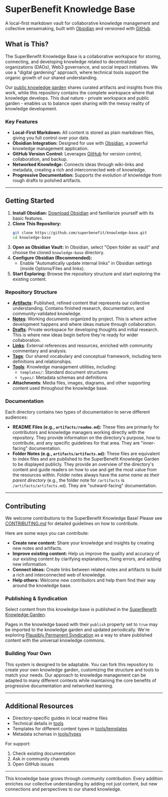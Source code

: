 # SuperBenefit Knowledge Base

A local-first markdown vault for collaborative knowledge management and collective sensemaking, built with [Obsidian](https://obsidian.md/) and versioned with [GitHub](https://github.com/).

## What is This?

The SuperBenefit Knowledge Base is a collaborative workspace for storing, connecting, and developing knowledge related to decentralized organizations (DAOs), Web3 governance, and social impact initiatives. We use a "digital gardening" approach, where technical tools support the organic growth of our shared understanding.

Our [public knowledge garden](https://knowledge.superbenefit.org) shares curated artifacts and insights from this work, while this repository contains the complete workspace where that knowledge develops. This dual nature - private workspace and public garden - enables us to balance open sharing with the messy reality of knowledge development.

### Key Features

*   **Local-First Markdown:** All content is stored as plain markdown files, giving you full control over your data.
*   **Obsidian Integration:** Designed for use with [Obsidian](https://obsidian.md/), a powerful knowledge management application.
*   **GitHub Version Control:** Leverages [GitHub](https://github.com/) for version control, collaboration, and backup.
*   **Networked Knowledge:** Connects ideas through wiki-links and metadata, creating a rich and interconnected web of knowledge.
*   **Progressive Documentation:** Supports the evolution of knowledge from rough drafts to polished artifacts.

---

## Getting Started

1.  **Install Obsidian:** [Download Obsidian](https://obsidian.md/download) and familiarize yourself with its basic features.
2.  **Clone This Repository:**
    ```bash
    git clone https://github.com/superbenefit/knowledge-base.git
    cd knowledge-base
    ```
3.  **Open as Obsidian Vault:** In Obsidian, select "Open folder as vault" and choose the cloned `knowledge-base` directory.
4.  **Configure Obsidian (Recommended):**
    *   Enable "Automatically update internal links" in Obsidian settings (inside Options/Files and links).
5.  **Start Exploring:** Browse the repository structure and start exploring the existing content.

### Repository Structure

*   **[Artifacts](artifacts/readme.md)**: Published, refined content that represents our collective understanding. Contains finished research, documentation, and community-validated knowledge.
*   **[Notes](notes/readme.md)**: Working documents organized by project. This is where active development happens and where ideas mature through collaboration.
*   **[Drafts](drafts/readme.md)**: Private workspace for developing thoughts and initial research. This is where new ideas begin before they're ready for wider collaboration.
*   **[Links](links/readme.md)**: External references and resources, enriched with community commentary and analysis.
*   **[Tags](tags/readme.md)**: Our shared vocabulary and conceptual framework, including term definitions and relationships.
*   **[Tools](tools/readme.md)**: Knowledge management utilities, including:
    *   `templates/`: Standard document structures
    *   `types/`: Metadata schemas and definitions
*   **Attachments**: Media files, images, diagrams, and other supporting content used throughout the knowledge base.

### Documentation

Each directory contains two types of documentation to serve different audiences:

*   **README Files (e.g., `artifacts/readme.md`):** These files are primarily for contributors and knowledge managers working directly with the repository. They provide information on the directory's purpose, how to contribute, and any specific guidelines for that area. They are "inner-facing" documentation.
*   **Folder Notes (e.g., `artifacts/artifacts.md`):** These files are equivalent to index files and are published to the SuperBenefit Knowledge Garden to be displayed publicly. They provide an overview of the directory's content and guide readers on how to use and get the most value from the resources within. Folder notes always have the *same name as their parent directory* (e.g., the folder note for `/artifacts` is `/artifacts/artifacts.md`). They are "outward-facing" documentation.

---

## Contributing

We welcome contributions to the SuperBenefit Knowledge Base! Please see [CONTRIBUTING.md](CONTRIBUTING.md) for detailed guidelines on how to contribute.

Here are some ways you can contribute:

*   **Create new content:** Share your knowledge and insights by creating new notes and artifacts.
*   **Improve existing content:** Help us improve the quality and accuracy of our existing content by clarifying explanations, fixing errors, and adding new information.
*   **Connect ideas:** Create links between related notes and artifacts to build a rich and interconnected web of knowledge.
*   **Help others:** Welcome new contributors and help them find their way around the knowledge base.

### Publishing & Syndication

Select content from this knowledge base is published in the [SuperBenefit Knowledge Garden](https://github.com/superbenefit/knowledge-garden). 

Pages in the knowledge based with their `publish` property set to `true` may be imported to the knowledge garden and updated periodically. We're exploring [Plausibly Permanent Syndication](https://docs.google.com/presentation/d/1fptaoYuqcwp85jsrVrIaSbbQlTzjfu5LVZMdWtWClNo/) as a way to share published content with the universal knowledge commons.

### Building Your Own

This system is designed to be adaptable. You can fork this repository to create your own knowledge garden, customizing the structure and tools to match your needs. Our approach to knowledge management can be adapted to many different contexts while maintaining the core benefits of progressive documentation and networked learning.

---

## Additional Resources

- Directory-specific guides in local readme files
- Technical details in [tools](tools/readme.md)
- Templates for different content types in [tools/templates](tools/templates/readme.md)
- Metadata schemas in [tools/types](tools/types/readme.md)

For support:
1. Check existing documentation
2. Ask in community channels
3. Open GitHub issues

---

This knowledge base grows through community contribution. Every addition enriches our collective understanding by adding not just content, but new connections and perspectives to our shared knowledge.